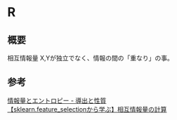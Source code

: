 # R

## 概要
相互情報量
    X,Yが独立でなく、情報の間の「重なり」の事。

## 参考
[情報量とエントロピー - 導出と性質](https://whyitsso.net/math/statistics/information_entropy.html)  
[【sklearn.feature_selectionから学ぶ】相互情報量の計算](https://qiita.com/sunachack/items/675b04aadf2aa0c17577)  
